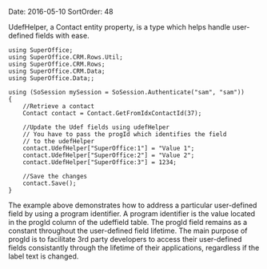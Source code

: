 Date: 2016-05-10
SortOrder: 48

UdefHelper, a Contact entity property, is a type which helps handle user-defined fields with ease.

```
using SuperOffice;
using SuperOffice.CRM.Rows.Util;
using SuperOffice.CRM.Rows;
using SuperOffice.CRM.Data;
using SuperOffice.Data;;
 
using (SoSession mySession = SoSession.Authenticate("sam", "sam"))
{
    //Retrieve a contact
    Contact contact = Contact.GetFromIdxContactId(37);
 
    //Update the Udef fields using udefHelper
    // You have to pass the progId which identifies the field
    // to the udefHelper
    contact.UdefHelper["SuperOffice:1"] = "Value 1";
    contact.UdefHelper["SuperOffice:2"] = "Value 2";
    contact.UdefHelper["SuperOffice:3"] = 1234;
 
    //Save the changes
    contact.Save();
}
```

The example above demonstrates how to address a particular user-defined field by using a program identifier. A program identifier is the value located in the progId column of the udeffield table. The progId field remains as a constant throughout the user-defined field lifetime. The main purpose of progId is to facilitate 3rd party developers to access their user-defined fields consistantly through the lifetime of their applications, regardless if the label text is changed.
